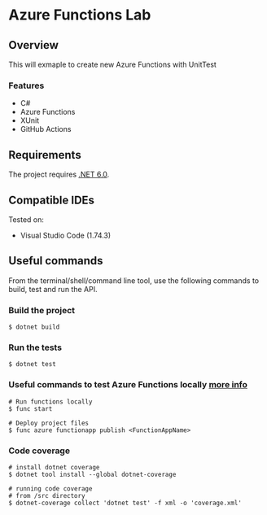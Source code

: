 # Azure Functions Lab

## Overview

This will exmaple to create new Azure Functions with UnitTest

### Features

 - C#
 - Azure Functions
 - XUnit
 - GitHub Actions
 ## Requirements

The project requires [.NET 6.0](https://dotnet.microsoft.com/en-us/download/dotnet/6.0).

## Compatible IDEs

Tested on:

- Visual Studio Code (1.74.3)

## Useful commands

From the terminal/shell/command line tool, use the following commands to build, test and run the API.

### Build the project

```shell
$ dotnet build
```

### Run the tests

```shell
$ dotnet test
```

### Useful commands to test Azure Functions locally [more info](https://learn.microsoft.com/en-us/azure/azure-functions/functions-dotnet-class-library?tabs=v4%2Ccmd)

```shell
# Run functions locally
$ func start

# Deploy project files
$ func azure functionapp publish <FunctionAppName>
```

### Code coverage

```shell
# install dotnet coverage
$ dotnet tool install --global dotnet-coverage

# running code coverage
# from /src directory
$ dotnet-coverage collect 'dotnet test' -f xml -o 'coverage.xml'
```

